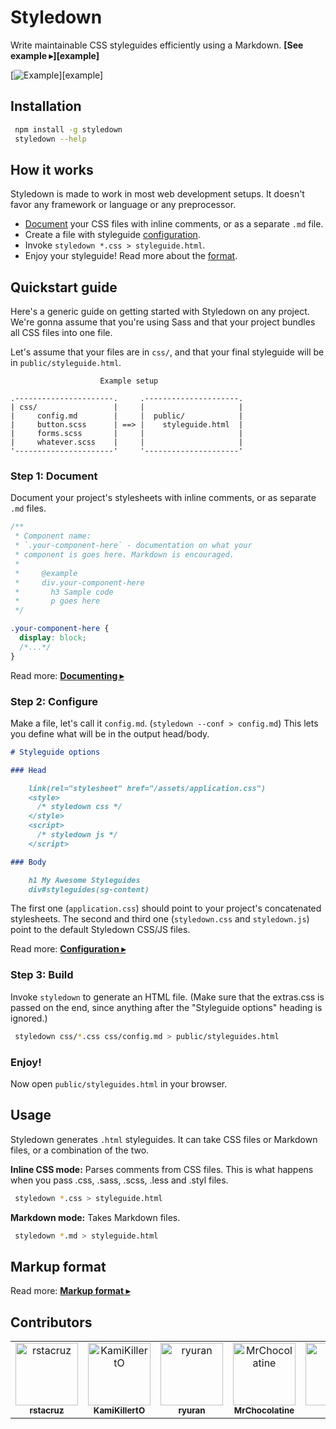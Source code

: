 # Styledown

Write maintainable CSS styleguides efficiently using a Markdown.
**[See example ▸][example]**

[![Example](https://cdn.rawgit.com/styledown/styledown/81a1d9c/examples/screenshot.png)][example]

## Installation

``` bash
 npm install -g styledown
 styledown --help
```

## How it works

Styledown is made to work in most web development setups. It doesn't favor any framework or language or any preprocessor.

* [Document][doc] your CSS files with inline comments, or as a separate `.md` file.
* Create a file with styleguide [configuration][conf].
* Invoke `styledown *.css > styleguide.html`.
* Enjoy your styleguide! Read more about the [format][fmt].

[doc]: docs/Documenting.md
[conf]: docs/Configuration.md
[fmt]: docs/Format.md

## Quickstart guide

Here's a generic guide on getting started with Styledown on any project. We're
gonna assume that you're using Sass and that your project bundles all CSS files
into one file.

Let's assume that your files are in `css/`, and that your final styleguide will
be in `public/styleguide.html`.

```text
                    Example setup

.----------------------.     .---------------------.
| css/                 |     |                     |
|     config.md        |     |  public/            |
|     button.scss      | ==> |    styleguide.html  |
|     forms.scss       |     |                     |
|     whatever.scss    |     |                     |
'----------------------'     '---------------------'
```

### Step 1: Document

Document your project's stylesheets with inline comments, or as separate `.md`
files.

```css
/**
 * Component name:
 * `.your-component-here` - documentation on what your
 * component is goes here. Markdown is encouraged.
 *
 *     @example
 *     div.your-component-here
 *       h3 Sample code
 *       p goes here
 */

.your-component-here {
  display: block;
  /*...*/
}
```

Read more: **[Documenting ▸](docs/Documenting.md)**

### Step 2: Configure

Make a file, let's call it `config.md`. (`styledown --conf > config.md`) This
lets you define what will be in the output head/body.

```markdown
# Styleguide options

### Head

    link(rel="stylesheet" href="/assets/application.css")
    <style>
      /* styledown css */
    </style>
    <script>
      /* styledown js */
    </script>

### Body

    h1 My Awesome Styleguides
    div#styleguides(sg-content)
```

The first one (`application.css`) should point to your project's concatenated
stylesheets. The second and third one (`styledown.css` and `styledown.js`)
point to the default Styledown CSS/JS files.

Read more: **[Configuration ▸](docs/Configuration.md)**

### Step 3: Build

Invoke `styledown` to generate an HTML file. (Make sure that the extras.css is
passed on the end, since anything after the "Styleguide options" heading is ignored.)

```bash
 styledown css/*.css css/config.md > public/styleguides.html
```

### Enjoy!

Now open `public/styleguides.html` in your browser.

## Usage

Styledown generates `.html` styleguides. It can take CSS files or Markdown 
files, or a combination of the two.

__Inline CSS mode:__ Parses comments from CSS files. This is what happens when 
you pass .css, .sass, .scss, .less and .styl files.

```bash
 styledown *.css > styleguide.html
```

__Markdown mode:__ Takes Markdown files.

```bash
 styledown *.md > styleguide.html
```

## Markup format

Read more: **[Markup format ▸](docs/Format.md)**

## Contributors

<!-- readme: contributors -start -->
<table>
<tr>
    <td align="center">
        <a href="https://github.com/rstacruz">
            <img src="https://avatars.githubusercontent.com/u/74385?v=4" width="100;" alt="rstacruz"/>
            <br />
            <sub><b>rstacruz</b></sub>
        </a>
    </td>
    <td align="center">
        <a href="https://github.com/KamiKillertO">
            <img src="https://avatars.githubusercontent.com/u/9579729?v=4" width="100;" alt="KamiKillertO"/>
            <br />
            <sub><b>KamiKillertO</b></sub>
        </a>
    </td>
    <td align="center">
        <a href="https://github.com/ryuran">
            <img src="https://avatars.githubusercontent.com/u/1309340?v=4" width="100;" alt="ryuran"/>
            <br />
            <sub><b>ryuran</b></sub>
        </a>
    </td>
    <td align="center">
        <a href="https://github.com/MrChocolatine">
            <img src="https://avatars.githubusercontent.com/u/47531779?v=4" width="100;" alt="MrChocolatine"/>
            <br />
            <sub><b>MrChocolatine</b></sub>
        </a>
    </td>
    <td align="center">
        <a href="https://github.com/Erol">
            <img src="https://avatars.githubusercontent.com/u/20772?v=4" width="100;" alt="Erol"/>
            <br />
            <sub><b>Erol</b></sub>
        </a>
    </td></tr>
</table>
<!-- readme: contributors -end -->
